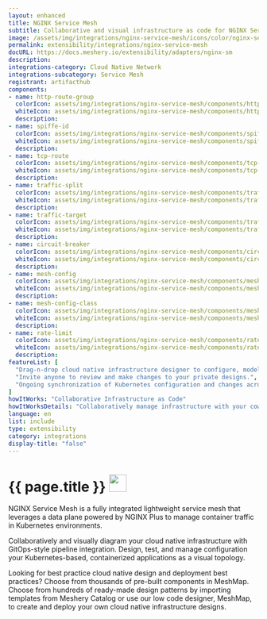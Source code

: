 ```yaml
---
layout: enhanced
title: NGINX Service Mesh
subtitle: Collaborative and visual infrastructure as code for NGINX Service Mesh
image: /assets/img/integrations/nginx-service-mesh/icons/color/nginx-service-mesh-color.svg
permalink: extensibility/integrations/nginx-service-mesh
docURL: https://docs.meshery.io/extensibility/adapters/nginx-sm
description: 
integrations-category: Cloud Native Network
integrations-subcategory: Service Mesh
registrant: artifacthub
components: 
- name: http-route-group
  colorIcon: assets/img/integrations/nginx-service-mesh/components/http-route-group/icons/color/http-route-group-color.svg
  whiteIcon: assets/img/integrations/nginx-service-mesh/components/http-route-group/icons/white/http-route-group-white.svg
  description: 
- name: spiffe-id
  colorIcon: assets/img/integrations/nginx-service-mesh/components/spiffe-id/icons/color/spiffe-id-color.svg
  whiteIcon: assets/img/integrations/nginx-service-mesh/components/spiffe-id/icons/white/spiffe-id-white.svg
  description: 
- name: tcp-route
  colorIcon: assets/img/integrations/nginx-service-mesh/components/tcp-route/icons/color/tcp-route-color.svg
  whiteIcon: assets/img/integrations/nginx-service-mesh/components/tcp-route/icons/white/tcp-route-white.svg
  description: 
- name: traffic-split
  colorIcon: assets/img/integrations/nginx-service-mesh/components/traffic-split/icons/color/traffic-split-color.svg
  whiteIcon: assets/img/integrations/nginx-service-mesh/components/traffic-split/icons/white/traffic-split-white.svg
  description: 
- name: traffic-target
  colorIcon: assets/img/integrations/nginx-service-mesh/components/traffic-target/icons/color/traffic-target-color.svg
  whiteIcon: assets/img/integrations/nginx-service-mesh/components/traffic-target/icons/white/traffic-target-white.svg
  description: 
- name: circuit-breaker
  colorIcon: assets/img/integrations/nginx-service-mesh/components/circuit-breaker/icons/color/circuit-breaker-color.svg
  whiteIcon: assets/img/integrations/nginx-service-mesh/components/circuit-breaker/icons/white/circuit-breaker-white.svg
  description: 
- name: mesh-config
  colorIcon: assets/img/integrations/nginx-service-mesh/components/mesh-config/icons/color/mesh-config-color.svg
  whiteIcon: assets/img/integrations/nginx-service-mesh/components/mesh-config/icons/white/mesh-config-white.svg
  description: 
- name: mesh-config-class
  colorIcon: assets/img/integrations/nginx-service-mesh/components/mesh-config-class/icons/color/mesh-config-class-color.svg
  whiteIcon: assets/img/integrations/nginx-service-mesh/components/mesh-config-class/icons/white/mesh-config-class-white.svg
  description: 
- name: rate-limit
  colorIcon: assets/img/integrations/nginx-service-mesh/components/rate-limit/icons/color/rate-limit-color.svg
  whiteIcon: assets/img/integrations/nginx-service-mesh/components/rate-limit/icons/white/rate-limit-white.svg
  description: 
featureList: [
  "Drag-n-drop cloud native infrastructure designer to configure, model, and deploy your workloads.",
  "Invite anyone to review and make changes to your private designs.",
  "Ongoing synchronization of Kubernetes configuration and changes across any number of clusters."
]
howItWorks: "Collaborative Infrastructure as Code"
howItWorksDetails: "Collaboratively manage infrastructure with your coworkers synchronously sharing the same designs."
language: en
list: include
type: extensibility
category: integrations
display-title: "false"
---
```

<h1>{{ page.title }} <img src="{{ page.image }}" style="width: 35px; height: 35px;" /></h1>

<p>
NGINX Service Mesh is a fully integrated lightweight service mesh that leverages a data plane powered by NGINX Plus to manage container traffic in Kubernetes environments.
</p>
<p>
    Collaboratively and visually diagram your cloud native infrastructure with GitOps-style pipeline integration. Design, test, and manage configuration your Kubernetes-based, containerized applications as a visual topology.
</p>
<p>
    Looking for best practice cloud native design and deployment best practices? Choose from thousands of pre-built components in MeshMap. Choose from hundreds of ready-made design patterns by importing templates from Meshery Catalog or use our low code designer, MeshMap, to create and deploy your own cloud native infrastructure designs.
</p>
